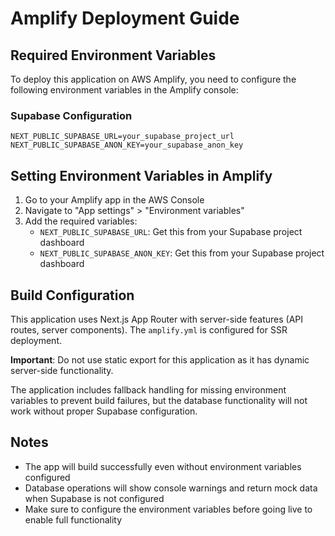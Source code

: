 # Amplify Deployment Guide

## Required Environment Variables

To deploy this application on AWS Amplify, you need to configure the following environment variables in the Amplify console:

### Supabase Configuration
```
NEXT_PUBLIC_SUPABASE_URL=your_supabase_project_url
NEXT_PUBLIC_SUPABASE_ANON_KEY=your_supabase_anon_key
```

## Setting Environment Variables in Amplify

1. Go to your Amplify app in the AWS Console
2. Navigate to "App settings" > "Environment variables"
3. Add the required variables:
   - `NEXT_PUBLIC_SUPABASE_URL`: Get this from your Supabase project dashboard
   - `NEXT_PUBLIC_SUPABASE_ANON_KEY`: Get this from your Supabase project dashboard

## Build Configuration

This application uses Next.js App Router with server-side features (API routes, server components). The `amplify.yml` is configured for SSR deployment.

**Important**: Do not use static export for this application as it has dynamic server-side functionality.

The application includes fallback handling for missing environment variables to prevent build failures, but the database functionality will not work without proper Supabase configuration.

## Notes

- The app will build successfully even without environment variables configured
- Database operations will show console warnings and return mock data when Supabase is not configured
- Make sure to configure the environment variables before going live to enable full functionality